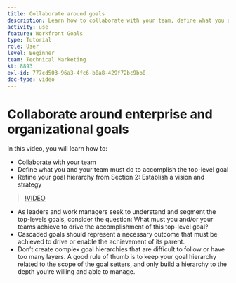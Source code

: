```yaml
---
title: Collaborate around goals
description: Learn how to collaborate with your team, define what you and your team must do to accomplish the top-level goal, and refine your goal hierarchy.
activity: use
feature: Workfront Goals
type: Tutorial
role: User
level: Beginner
team: Technical Marketing
kt: 8893
exl-id: 777cd503-96a3-4fc6-b0a8-429f72bc9bb0
doc-type: video
---
```

# Collaborate around enterprise and organizational goals

In this video, you will learn how to:

* Collaborate with your team
* Define what you and your team must do to accomplish the top-level goal
* Refine your goal hierarchy from Section 2: Establish a vision and strategy

>[!VIDEO](https://video.tv.adobe.com/v/335187/?quality=12&learn=on)

<!--
Pro-tips graphic
-->

* As leaders and work managers seek to understand and segment the top-levels goals, consider the question: What must you and/or your teams achieve to drive the accomplishment of this top-level goal?
* Cascaded goals should represent a necessary outcome that must be achieved to drive or enable the achievement of its parent.
* Don’t create complex goal hierarchies that are difficult to follow or have too many layers. A good rule of thumb is to keep your goal hierarchy related to the scope of the goal setters, and only build a hierarchy to the depth you’re willing and able to manage.
